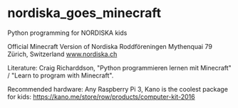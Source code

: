 # nordiska_goes_minecraft

Python programming for NORDISKA kids

Official Minecraft Version of Nordiska Roddföreningen
Mythenquai 79 Zürich, Switzerland
www.nordiska.ch

Literature:
Craig Richarddson, "Python programmieren lernen mit Minecraft" / "Learn to program with Minecraft".

Recommended hardware:
Any Raspberry Pi 3, Kano is the coolest package for kids:
https://kano.me/store/row/products/computer-kit-2016





